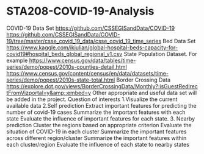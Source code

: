 # STA208-COVID-19-Analysis
COVID-19 Data Set https://github.com/CSSEGISandData/COVID-19 https://github.com/CSSEGISandData/COVID-19/tree/master/csse_covid_19_data/csse_covid_19_time_series Bed Data Set https://www.kaggle.com/ikiulian/global-hospital-beds-capacity-for-covid19#hospital_beds_global_regional_v1.csv State Population Dataset. For example https://www.census.gov/data/tables/time-series/demo/popest/2010s-counties-detail.html https://www.census.gov/content/census/en/data/datasets/time-series/demo/popest/2010s-state-total.html Border Crossing Data https://explore.dot.gov/views/BorderCrossingData/Monthly?:isGuestRedirectFromVizportal=y&amp;:embed=y Other appropriate and useful data set will be added in the project. Question of interests 1.Visualize the current available data 2.Self prediction Extract important features for predicting the number of covid-19 cases Summarize the important features with each state Evaluate the influence of important features for each state. 3. Nearby prediction Cluster the regions based on appropriate criterion Evaluate the situation of COVID-19 in each cluster Summarize the important features across different region/cluster Summarize the important features within each cluster/region Evaluate the influence of each state to nearby states
